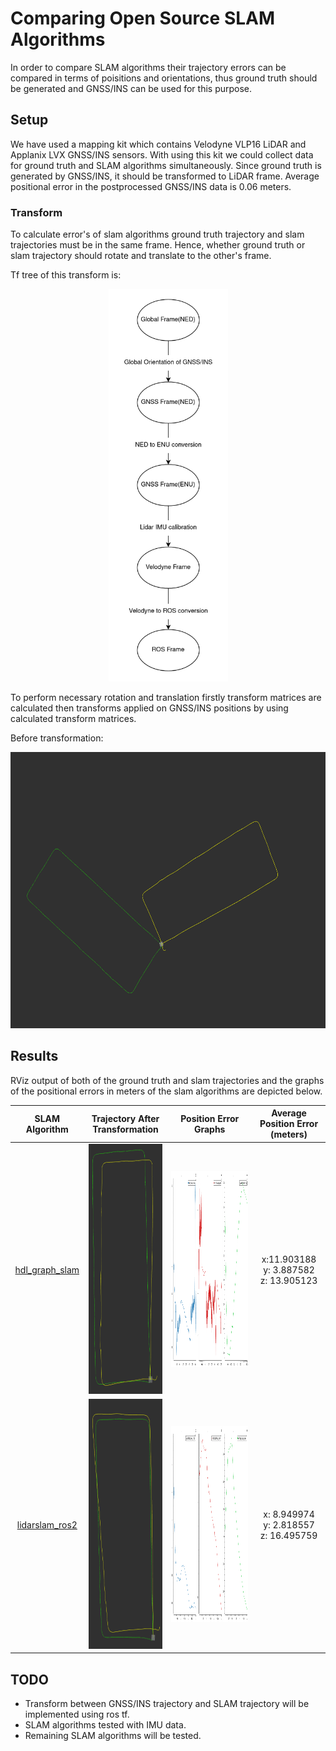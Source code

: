 # Comparing Open Source SLAM Algorithms

In order to compare SLAM algorithms their trajectory errors can be
compared in terms of poisitions and orientations, thus ground truth
should be generated and GNSS/INS can be used for this purpose.

## Setup

We have used a mapping kit which contains Velodyne VLP16 LiDAR and
Applanix LVX GNSS/INS sensors. With using this kit we could collect
data for ground truth and SLAM algorithms simultaneously. Since ground
truth is generated by GNSS/INS, it should be transformed to LiDAR frame.
Average positional error in the postprocessed GNSS/INS data is 0.06 meters.

### Transform

To calculate error's of slam algorithms ground truth trajectory and
slam trajectories must be in the same frame. Hence, whether ground
truth or slam trajectory should rotate and translate to the other's
frame.

Tf tree of this transform is:

<p align="center">
<img src="images/maptfinal.drawio.png" width="191" height="628">
</p>

To perform necessary rotation and translation firstly transform matrices
are calculated then transforms applied on GNSS/INS positions by using
calculated transform matrices.

Before transformation:

<p align="center">
<img src="images/gnss_hdl_path_no_Tf.png" width="628" height="442">
</p>

## Results

RViz output of both of the ground truth and slam trajectories and
the graphs of the positional errors in meters of the slam algorithms
are depicted below.

<div align="center">

| SLAM Algorithm                                                  | Trajectory After Transformation                                        | Position Error Graphs                                                         | Average Position Error (meters)                |
|:---------------------------------------------------------------:|:----------------------------------------------------------------------:|:-----------------------------------------------------------------------------:|:----------------------------------------------:|
| [hdl_graph_slam](https://github.com/koide3/hdl_graph_slam)      | <img src="images/hdl_vs_gnss_path.png" width="200" height="400">       | <img src="images/hdl_graph_slam_position_errors.png" width="628" height="314">| x:11.903188 <br> y: 3.887582 <br> z: 13.905123 |
| [lidarslam_ros2](https://github.com/rsasaki0109/lidarslam_ros2) | <img src="images/lidarslam_vs_gnss_path.png" width="200" height="400"> | <img src="images/lidarslam_position_errors.png" width="628" height="314">     | x: 8.949974 <br> y: 2.818557 <br> z: 16.495759 |

</div>

## TODO

- Transform between GNSS/INS trajectory and SLAM trajectory
  will be implemented using ros tf.
- SLAM algorithms tested with IMU data.
- Remaining SLAM algorithms will be tested.
